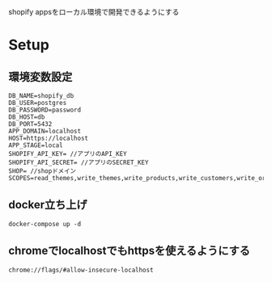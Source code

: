 shopify appsをローカル環境で開発できるようにする

# Setup


## 環境変数設定

```.env
DB_NAME=shopify_db
DB_USER=postgres
DB_PASSWORD=password
DB_HOST=db
DB_PORT=5432
APP_DOMAIN=localhost
HOST=https://localhost
APP_STAGE=local
SHOPIFY_API_KEY= //アプリのAPI_KEY
SHOPIFY_API_SECRET= //アプリのSECRET_KEY
SHOP= //shopドメイン
SCOPES=read_themes,write_themes,write_products,write_customers,write_orders,write_draft_orders,read_orders,read_fulfillments,write_fulfillments,read_script_tags,write_script_tags
```

## docker立ち上げ
```
docker-compose up -d
```

## chromeでlocalhostでもhttpsを使えるようにする

```
chrome://flags/#allow-insecure-localhost
```
